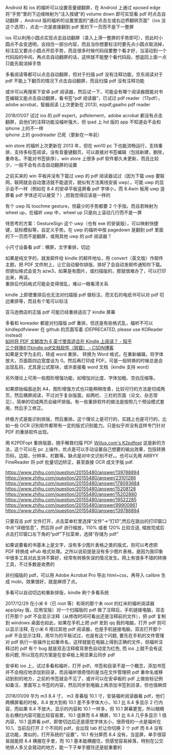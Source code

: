 Android 和 ios 的福听可以设置音量键翻屏，在 Android 上通过 xposed edge 将“手势”里的下边缘映射为“注入按键”的 volume down 即可实现看 pdf 时点击自动翻屏 ，Android 版的福听的设置里面的“通过点击左或右边界翻转页面”（ios 没这个选项），点击一次是直接翻到 pdf 里的下一页而不是下一整屏

ios 可以利用小圆点实现点击自动翻屏（录入上滑一整屏的手势即可），但此时小圆点不会变透明，会挡住一部分内容，而且当你想要标注时要先点小圆点取消掉，标注后又要点小圆点开启手势，而且很多时候代码段要整个看才好，当滚动到一个代码段的中间，再点击自动翻屏的话，这样就不能整个看代码段，想返回上面一点只能先取消掉手势

多看阅读等都可以点击自动翻屏，但对于扫描 pdf 没有注释功能，京东阅读对于 pdf 不能上下翻页的情况下点击自动翻屏，而且扫描 pdf 没有注释功能

或许可以再搜索下安卓 pdf 阅读器，然后试一下，可能会有哪个阅读器既能对书签编辑又能点击自动翻屏，看书签“pdf 阅读器”，已试过 pdf reader（17pdf），adobe acrobat，智器阅读 (上次更新在 2013), ezpdf,gaaiho pdf reader

2018/01/07 试过 ios 的 pdf expert，pdfelement，adobe acrobat 都没有点击翻屏，且他们的注释功能没福听强大，但 ipad 上 hd 版的 app 不知道会不会和 iphone 上的不一样  
iphone 上的 goodreader 已死（更新在一年前）

win store 的福听上次更新在 2013 年，但在 win10 pc 下也能流畅运行，支持重排，支持多标签阅读，没有音量键翻页，可以直接对书签编辑（包括新建，删除，重命名，不能对书签排序），win store 上很多 pdf 软件都久未更新，而且比较少，一般不会有点击自动翻屏的设置

之前买来的 win 平板并没有下载过 uwp 的 pdf 阅读器试过（因为下载 uwp 要联网，联网就会自动激活就不能退货，貌似有方法离线安装 uwp），可能 uwp 的显示会不一样（例如在 8.4 的安卓平板竖屏看 pdf 字体小，而 8.4win 板用 uwp 竖屏看 pdf 字体还可以接受？）,但我觉得应该是一样的

有个 uwp 叫 touchme gesture，但最少的手势都要 2 个手指，而且若映射为 wheel up，在福听 uwp 中，wheel up 只是向上滚动几行而不是一屏

待思考的方案：GestureSign 这个 uwp（也有 exe 的安装版），可以映射快捷键，鼠标模拟等，自定义手势。在 uwp 的福听中按 pagedown 是翻到 pdf 里面的下一页而不是翻屏，或用其他 uwp 的 pdf 阅读器？

小尺寸设备看 pdf：横屏，文字重排，切边

如果是纯文字的，就发邮件给 kindle 的邮件地址，用 convert（英文版）作邮件主题，把 PDF 文件附上，让它自动替你排版，排好了会自动发邮件通知你下载。但貌似格式会变为 azw3，如果是有图片，或扫描版的，那就很难办了，可以打印出来，再读。  
重排后代码格式可能会变得很乱，难以一眼看清关系

kindle 上即使重排后也无法对扫描版 pdf 做标注，而文石的电纸书可以对 pdf 切边重排等，而且有个笔可以标注

亚马逊商店的正版 pdf 可能已经重排适应了 kindle 屏幕

多看和 koreader 都是对扫描版 pdf 重排，但还是有些格式乱，福听不可以  
kindlepdfviewer 在 github 的页面写着 (DEPRECATED, please use KOReader instead)  
[如何将 PDF 文献改为 6 英寸使其适合在 Kindle 上阅读？ - 知乎](https://www.zhihu.com/question/19931332/answer/288481040)  
 [三个转换6寸kindle pdf文档软件（转载） - CSDN博客](http://blog.csdn.net/witxjp/article/details/8105367)  
如果是文字为主的，转成 word 重排， 转换为 Word 格式，在重新编辑，将字体放大，页面距四边宽度设为 0。然后再打印成 PDF。可是一般转换的时候总是会出现乱码，尤其是公式那块，或许直接看 word 文档（kindle 支持 word）

另外理论上可用一些图形增强功能，如增加对比度、字体加粗、空白压缩等。

如果原始幅面达到 A4，图形增强方式也只能稍稍改善，比较可行的方法是切成两页，然后横屏阅读，不过对于复杂版面，如两栏、三栏的页面（论文、杂志常见），简单的切成两页会破坏排版。有一些重排软件的做法是按照几个预设模式套用，然后手工修正。

终极方式是能识别排版，然后重排。这个理论上是可行的，实践上也是可行的，比如一些 OCR 识别软件都带有一定的版式识别能力。只是似乎并没有这样专门针对 PDF 的重排软件出现。

用 K2PDFopt 重排版面，随手解救扫描 PDF [Willus.com's K2pdfopt](http://www.willus.com/k2pdfopt/) 这是新的方法，这个可以在 pc 上操作，优点是可以手动设置自己想要的输出效果，包括转换页码，边距，分辨率，栏数等。缺点是对中文识别不好。。也可以先用 ABBYY FineReader 将 pdf 批量切边矫正，甚至直接 OCR 成文字版 pdf.

https://www.zhihu.com/question/20155480/answer/139788894  
https://www.zhihu.com/question/20155480/answer/23101286  
https://www.zhihu.com/question/20155480/answer/178093684  
https://www.zhihu.com/question/20155480/answer/15208128  
https://www.zhihu.com/question/20155480/answer/15202880  
https://www.zhihu.com/question/20155480/answer/19522285  
https://www.zhihu.com/question/20155480/answer/99900961  
https://www.zhihu.com/question/20155480/answer/139788894

只要双击 pdf 文件打开，点击菜单栏里选择“文件”→“打印”,然后在跳出的打印窗口中点“详细信息”，然后将 pdf 进行缩放，110% 或者 120% 比较合适, 缩放完成后点击打印窗口左下角的“pdf”下拉菜单，选择“存储为 pdf”

如果说要看的书基本上是文字，没有多少图片表格之类的版式，则可以考虑把 PDF 转换成 ePub 格式处理。之所以说前提是没有多少图片表格，是因为我印象中很多工具对此支持不算好，经常有转换失误的情况发生。网上有很多不错的转换工具，不过多数是收费的

非扫描版的 pdf，可以用 Adobe Acrobat Pro 导出 html+css，再导入 calibre 生成 mobi，效果很好，就是麻烦了点。

多看可以自动切边和重新排版，kindle 刷个多看系统

 2017/12/29 在小米 6（已 root 等）和哥的那个未 root 的红米的福听阅读器 app(play 版，应用宝版）对一个扫描版的 pdf 做了注释后，手机链接电脑，双击打开那个 pdf 不会显示注释（从修改时间可看出还是注释前的文件），把 pdf 复制到 windows 桌面也如此，如果在手机上把 pdf 发到 qq 我的电脑，打开 pdf 则可以显示注释, 在小米 6 用过其他 pdf 阅读器，也是手机链接电脑，双击打开那个 pdf 不会显示注释，用华为的平板试过，也是有这个问题, 要先在手机的文件管理对 pdf 执行一些操作比如重命名，这样就能在电脑上得到正确的文件，但福听注释过的 pdf 有个 bug 就是双击注释框背景色自动变为红色, 而 ios 上就不会有这些问题, 所以现在的方案是在安卓板上用坚果云同步 pdf

 

安卓和 ios 上，试过多看和福听，打开 pdf，书签和目录不是一个概念，添加书签并不会相应地添加到目录，而且福听很奇怪的是当在文件管理把 pdf 重命名或移动到别的地方，之前的书签就会不见了，或许可以在安卓板的 pdf 上做些标记例如备注，里面写上书签的内容，然后同步到电脑上再添加书签到目录，但也很麻烦

2018/01/09 华为 m3 8.4 寸， m3 青春版 10.1 寸，安装福听阅读器看 pdf，他们两横屏看的时候，8.4 放大到和 10.1 差不多字体大小，10.1 比 8.4 多显示 2 行内容，而如果 8.4 不放大，显示的内容和 10.1 一样多，但 10.1 屏幕更宽，所以眼睛左右横扫内容可能比较容易累，10.1 竖屏而 8.4 横屏，10.1 比 8.4 几乎多显示 1 倍内容，10.1 竖屏看 pdf，即使切边后还是感觉字体太小，很奇怪的一点是福听在 10.1，当前后打开 2 个不同的 pdf，会出现 tab 栏让你切换 2 个 pdf 而 8.4 没有这功能，类似的，打开系统的“设置”，10.1 有分屏而 8.4 没有，当竖屏，单手很容易就能把 8.4 横握在手里，而 10.1 基本能横握住，但感觉容易掉落，特别在公交地铁人多又会晃动的地方，能一下子单手握住还是挺重要的
